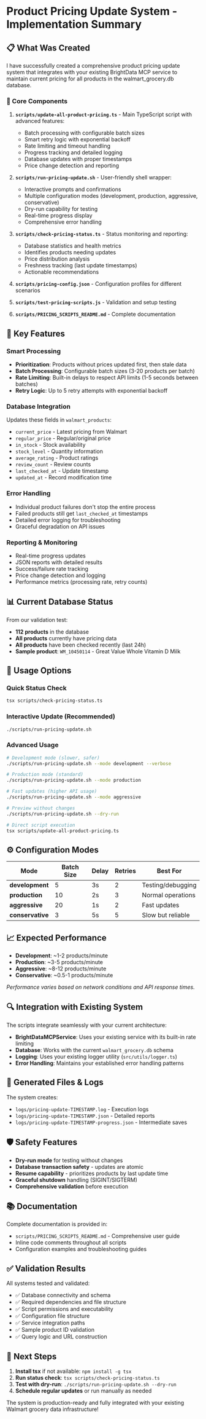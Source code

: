 # Product Pricing Update System - Implementation Summary

## 📋 What Was Created

I have successfully created a comprehensive product pricing update system that integrates with your existing BrightData MCP service to maintain current pricing for all products in the walmart_grocery.db database.

### 🎯 Core Components

1. **`scripts/update-all-product-pricing.ts`** - Main TypeScript script with advanced features:
   - Batch processing with configurable batch sizes
   - Smart retry logic with exponential backoff
   - Rate limiting and timeout handling
   - Progress tracking and detailed logging
   - Database updates with proper timestamps
   - Price change detection and reporting

2. **`scripts/run-pricing-update.sh`** - User-friendly shell wrapper:
   - Interactive prompts and confirmations
   - Multiple configuration modes (development, production, aggressive, conservative)
   - Dry-run capability for testing
   - Real-time progress display
   - Comprehensive error handling

3. **`scripts/check-pricing-status.ts`** - Status monitoring and reporting:
   - Database statistics and health metrics
   - Identifies products needing updates
   - Price distribution analysis
   - Freshness tracking (last update timestamps)
   - Actionable recommendations

4. **`scripts/pricing-config.json`** - Configuration profiles for different scenarios
5. **`scripts/test-pricing-scripts.js`** - Validation and setup testing
6. **`scripts/PRICING_SCRIPTS_README.md`** - Complete documentation

## 🔧 Key Features

### Smart Processing
- **Prioritization**: Products without prices updated first, then stale data
- **Batch Processing**: Configurable batch sizes (3-20 products per batch)
- **Rate Limiting**: Built-in delays to respect API limits (1-5 seconds between batches)
- **Retry Logic**: Up to 5 retry attempts with exponential backoff

### Database Integration
Updates these fields in `walmart_products`:
- `current_price` - Latest pricing from Walmart
- `regular_price` - Regular/original price  
- `in_stock` - Stock availability
- `stock_level` - Quantity information
- `average_rating` - Product ratings
- `review_count` - Review counts
- `last_checked_at` - Update timestamp
- `updated_at` - Record modification time

### Error Handling
- Individual product failures don't stop the entire process
- Failed products still get `last_checked_at` timestamps
- Detailed error logging for troubleshooting
- Graceful degradation on API issues

### Reporting & Monitoring
- Real-time progress updates
- JSON reports with detailed results
- Success/failure rate tracking
- Price change detection and logging
- Performance metrics (processing rate, retry counts)

## 📊 Current Database Status

From our validation test:
- **112 products** in the database
- **All products** currently have pricing data
- **All products** have been checked recently (last 24h)
- **Sample product**: `WM_10450114` - Great Value Whole Vitamin D Milk

## 🚀 Usage Options

### Quick Status Check
```bash
tsx scripts/check-pricing-status.ts
```

### Interactive Update (Recommended)
```bash
./scripts/run-pricing-update.sh
```

### Advanced Usage
```bash
# Development mode (slower, safer)
./scripts/run-pricing-update.sh --mode development --verbose

# Production mode (standard)
./scripts/run-pricing-update.sh --mode production  

# Fast updates (higher API usage)
./scripts/run-pricing-update.sh --mode aggressive

# Preview without changes
./scripts/run-pricing-update.sh --dry-run

# Direct script execution
tsx scripts/update-all-product-pricing.ts
```

## ⚙️ Configuration Modes

| Mode | Batch Size | Delay | Retries | Best For |
|------|------------|-------|---------|----------|
| **development** | 5 | 3s | 2 | Testing/debugging |
| **production** | 10 | 2s | 3 | Normal operations |  
| **aggressive** | 20 | 1s | 2 | Fast updates |
| **conservative** | 3 | 5s | 5 | Slow but reliable |

## 📈 Expected Performance

- **Development**: ~1-2 products/minute
- **Production**: ~3-5 products/minute  
- **Aggressive**: ~8-12 products/minute
- **Conservative**: ~0.5-1 products/minute

*Performance varies based on network conditions and API response times.*

## 🔍 Integration with Existing System

The scripts integrate seamlessly with your current architecture:

- **BrightDataMCPService**: Uses your existing service with its built-in rate limiting
- **Database**: Works with the current `walmart_grocery.db` schema
- **Logging**: Uses your existing logger utility (`src/utils/logger.ts`)
- **Error Handling**: Maintains your established error handling patterns

## 📁 Generated Files & Logs

The system creates:
- `logs/pricing-update-TIMESTAMP.log` - Execution logs
- `logs/pricing-update-TIMESTAMP.json` - Detailed reports
- `logs/pricing-update-TIMESTAMP-progress.json` - Intermediate saves

## 🛡️ Safety Features

- **Dry-run mode** for testing without changes
- **Database transaction safety** - updates are atomic
- **Resume capability** - prioritizes products by last update time
- **Graceful shutdown** handling (SIGINT/SIGTERM)
- **Comprehensive validation** before execution

## 📚 Documentation

Complete documentation is provided in:
- `scripts/PRICING_SCRIPTS_README.md` - Comprehensive user guide
- Inline code comments throughout all scripts
- Configuration examples and troubleshooting guides

## ✅ Validation Results

All systems tested and validated:
- ✅ Database connectivity and schema
- ✅ Required dependencies and file structure  
- ✅ Script permissions and executability
- ✅ Configuration file structure
- ✅ Service integration paths
- ✅ Sample product ID validation
- ✅ Query logic and URL construction

## 🎯 Next Steps

1. **Install tsx** if not available: `npm install -g tsx`
2. **Run status check**: `tsx scripts/check-pricing-status.ts`
3. **Test with dry-run**: `./scripts/run-pricing-update.sh --dry-run`
4. **Schedule regular updates** or run manually as needed

The system is production-ready and fully integrated with your existing Walmart grocery data infrastructure!